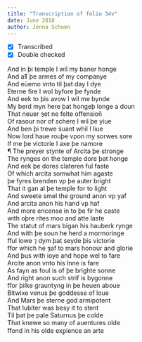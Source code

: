 ```yaml
---
title: "Transcription of folio 34v"
date: June 2018
author: Jenna Schoen
---
```

- [x] Transcribed
- [x] Double checked

And in þi temple I wil my baner honge  
And aỻ þe armes of my companye  
And eủemo vnto til þat day I dye  
Eterne fire I wol byfore þe fynde  
And eek to þis avow I wil me bynde  
My berd myn here þat hongeþ longe a doun  
That neuer ȝet ne felte offension̄  
Of rasour nor of schere I wil þe yiue  
And ben þi trewe s̉uant whil I liue  
Now lord haue rouþe vpon my sorwes sore  
If me þe victorie I axe þe namore  
¶ The preyer stynte of Arcita þe stronge  
The rynges on the temple dore þat honge  
And eek þe dores clateren ful faste  
Of which arcita somwhat him agaste  
þe fyres brenden vp þe auter bright  
That it gan al þe temple for to light  
And sweete smel the ground anon vp yaf  
And arcita anon his hand vp haf  
And more encense in to þe fir he caste  
with oþre rites moo and atte laste  
The statut of mars bigan his hauberk rynge  
And with þe soun he herd a mormoringe  
fful lowe ⁊ dym þat seyde þis victorie  
ffor which he ȝaf to mars honour and glorie  
And þus with ioye and hope wel to fare  
Arcite anon vnto his Inne is fare  
As fayn as foul is of þe brighte sonne  
And right anon such strif is bygonne  
ffor þilke grauntyng in þe heuen aboue  
Bitwixe venus þe goddesse of loue  
And Mars þe sterne god armipotent  
That Iubiter was besy it to stent  
Til þat þe pale Saturnus þe colde  
That knewe so many of auentures olde  
ffond in his olde exꝑience an arte  
